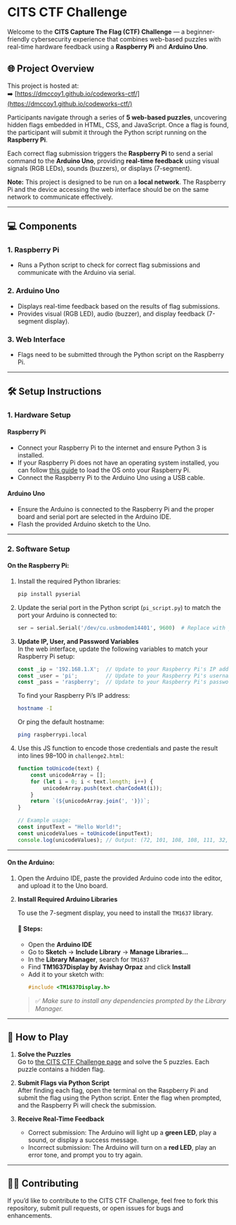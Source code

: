 # CITS CTF Challenge

Welcome to the **CITS Capture The Flag (CTF) Challenge** — a beginner-friendly cybersecurity experience that combines web-based puzzles with real-time hardware feedback using a **Raspberry Pi** and **Arduino Uno**.

## 🌐 Project Overview

This project is hosted at:  
➡️ [https://dmccoy1.github.io/codeworks-ctf/](https://dmccoy1.github.io/codeworks-ctf/)

Participants navigate through a series of **5 web-based puzzles**, uncovering hidden flags embedded in HTML, CSS, and JavaScript. Once a flag is found, the participant will submit it through the Python script running on the **Raspberry Pi**.

Each correct flag submission triggers the **Raspberry Pi** to send a serial command to the **Arduino Uno**, providing **real-time feedback** using visual signals (RGB LEDs), sounds (buzzers), or displays (7-segment).

**Note:** This project is designed to be run on a **local network**. The Raspberry Pi and the device accessing the web interface should be on the same network to communicate effectively.

---

## 💻 Components

### 1. Raspberry Pi

- Runs a Python script to check for correct flag submissions and communicate with the Arduino via serial.

### 2. Arduino Uno

- Displays real-time feedback based on the results of flag submissions.
- Provides visual (RGB LED), audio (buzzer), and display feedback (7-segment display).

### 3. Web Interface

- Flags need to be submitted through the Python script on the Raspberry Pi.

---

## 🛠️ Setup Instructions

### 1. **Hardware Setup**

#### Raspberry Pi

- Connect your Raspberry Pi to the internet and ensure Python 3 is installed.
- If your Raspberry Pi does not have an operating system installed, you can follow [this guide](https://www.raspberrypi.org/documentation/computers/getting-started.html) to load the OS onto your Raspberry Pi.
- Connect the Raspberry Pi to the Arduino Uno using a USB cable.

#### Arduino Uno

- Ensure the Arduino is connected to the Raspberry Pi and the proper board and serial port are selected in the Arduino IDE.
- Flash the provided Arduino sketch to the Uno.

---

### 2. **Software Setup**

#### On the Raspberry Pi:

1. Install the required Python libraries:
    ```bash
    pip install pyserial
    ```

2. Update the serial port in the Python script (`pi_script.py`) to match the port your Arduino is connected to:
    ```python
    ser = serial.Serial('/dev/cu.usbmodem14401', 9600)  # Replace with your Arduino's serial port
    ```

3. **Update IP, User, and Password Variables**  
   In the web interface, update the following variables to match your Raspberry Pi setup:
    ```javascript
    const _ip = '192.168.1.X';  // Update to your Raspberry Pi's IP address
    const _user = 'pi';         // Update to your Raspberry Pi's username
    const _pass = 'raspberry';  // Update to your Raspberry Pi's password
    ```

    To find your Raspberry Pi’s IP address:
    ```bash
    hostname -I
    ```
    Or ping the default hostname:
    ```bash
    ping raspberrypi.local
    ```

4. Use this JS function to encode those credentials and paste the result into lines 98–100 in `challenge2.html`:
    ```javascript
    function toUnicode(text) {
        const unicodeArray = [];
        for (let i = 0; i < text.length; i++) {
            unicodeArray.push(text.charCodeAt(i));
        }
        return `(${unicodeArray.join(', ')})`;
    }

    // Example usage:
    const inputText = "Hello World!";
    const unicodeValues = toUnicode(inputText);
    console.log(unicodeValues); // Output: (72, 101, 108, 108, 111, 32, 87, 111, 114, 108, 100, 33)
    ```

---

#### On the Arduino:

1. Open the Arduino IDE, paste the provided Arduino code into the editor, and upload it to the Uno board.

2. **Install Required Arduino Libraries**

    To use the 7-segment display, you need to install the `TM1637` library.

    #### 🔧 Steps:

    - Open the **Arduino IDE**
    - Go to **Sketch** → **Include Library** → **Manage Libraries...**
    - In the **Library Manager**, search for `TM1637`
    - Find **TM1637Display by Avishay Orpaz** and click **Install**
    - Add it to your sketch with:
      ```cpp
      #include <TM1637Display.h>
      ```

    > ✅ *Make sure to install any dependencies prompted by the Library Manager.*

---

## 📜 How to Play

1. **Solve the Puzzles**  
   Go to [the CITS CTF Challenge page](https://dmccoy1.github.io/codeworks-ctf/) and solve the 5 puzzles. Each puzzle contains a hidden flag.

2. **Submit Flags via Python Script**  
   After finding each flag, open the terminal on the Raspberry Pi and submit the flag using the Python script. Enter the flag when prompted, and the Raspberry Pi will check the submission.

3. **Receive Real-Time Feedback**

    - Correct submission: The Arduino will light up a **green LED**, play a sound, or display a success message.
    - Incorrect submission: The Arduino will turn on a **red LED**, play an error tone, and prompt you to try again.

---

## 🧑‍💻 Contributing

If you’d like to contribute to the CITS CTF Challenge, feel free to fork this repository, submit pull requests, or open issues for bugs and enhancements.
